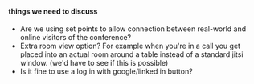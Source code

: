 #### things we need to discuss
- Are we using set points to allow connection between real-world and online visitors of the conference?
- Extra room view option? For example when you're in a call you get placed into an actual room around a table instead of a standard jitsi window. (we'd have to see if this is possible)
- Is it fine to use a log in with google/linked in button?
